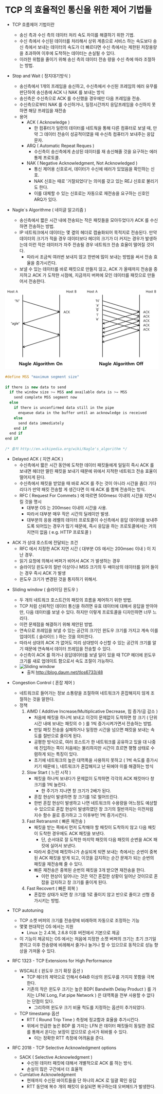 # TCP 의 효율적인 통신을 위한 제어 기법들
* TCP 흐름제어 기법이란
    - 송신 측과 수신 측의 데이터 처리 속도 차이를 해결하기 위한 기법.
    - 수신 측에서 수신된 데이터를 처리해서 상위 계층으로 서비스 하는 속도보다 
    송신 측에서 보내는 데이터의 속도가 더 빠르다면 수신 측에서는 제한된 저장용량을 초과하여 
    이후에 도착하는 데이터는 손실될 수 있다.
    - 이러한 위험을 줄이기 위해 송신 측의 데이터 전송 량을 수신 측에 따라 조절하는 방법.

* Stop and Wait ( 정지대기방식 )
	- 송신측에서 1개의 프레임을 송신하고, 수신측에서 수신된 프레임의 에러 유무를 판단하여 송신층에 ACK 나  NAK 를 보내는 방식
    - 송신측은 수신측으로 ACK 를 수신했을 경우에만 다음 프레임을 전송.
    - 수신측으로부터 NAK 를 수신하거나, 일정시간까지 응답프레임을 수신하지 못하면 해당 프레임을 재전송
    * 용어
    	- ACK ( Acknowledge )
       		- 한 컴퓨터가 일련의 데이터를 네트웍을 통해 다른 컴퓨터로 보낼 때, 
			만약 그 데이터 전송이 성공적이였을 때 수신측 컴퓨터가 보내주는 응답 문자.
       	- ARQ ( Automatic Repeat Reques )
       		- 수신측이 송신측에게 손상된 데이터를 재 송신해줄 것을 요구하는 에러 통제 프로토콜.
       	- NAK ( Negative Acknowledgment, Not Acknowledged )
       		- 통신 제어용 신호로서, 데이터가 수신에 에러가 있었음을 확인하는 신호. 
       		- NAK 신호는 때로 '거절되었다'는 의미를 갖고 있는 REJ 신호로 불리기도 한다. 
       		- 이를 대체할 수 있는 신호로는 자동으로 재전송을 요구하는 신호인 ARQ가 있다.

* Nagle`s Algorithme ( 네이글 알고리즘 )
	* 송신측에서 짧은 시간 내에 전송되는 작은 패킷들을 모아두었다가 ACK 를 수신하면 전송하는 방법.
	- IP 네트워크에서 데이터는 몇 곂의 헤더로 캡슐화되어 목적지로 전송된다. 
	만약 데이터의 크기가 적을 경우 데이터보다 헤더의 크기가 더 커지는 경우가 발생하는데 
	이런 작은 데이터가 자주 전송될 경우 네트워크 전송 효율이 떨어질 것이다.
		- 따라서 조금씩 여러번 보내지 않고 한번에 많이 보내는 방법을 써서 전송 효율을 증가시킨다.
	- 보낼 수 있는 데이터를 바로 패킷으로 만들지 않고, ACK 가 올때까지 전송을 중지하고
	ACK 가 도착한 시점에, 지금까지 버퍼에 모인 데이터를 패킷으로 만들어서 전송한다.

![Nagle]( https://github.com/martinkang/MyText/blob/master/LinuxNetworkProgramming/img/nagle2.png )


``` c++
#define MSS "maximum segment size"

if there is new data to send
  if the window size >= MSS and available data is >= MSS
    send complete MSS segment now
  else
    if there is unconfirmed data still in the pipe
      enqueue data in the buffer until an acknowledge is received
    else
      send data immediately
    end if
  end if
end if

/* 출처 http://en.wikipedia.org/wiki/Nagle's_algorithm */
```

* Delayed ACK ( 지연 ACK )
	- 수신측에서 짧은 시간 동안에 도착한 데이터 패킷들에게 일일히 즉시 ACK 를 보내면 
	헤더만 딸린 패킷을 보내기 때문에 위에서 지적한 네트워크 전송 효율이 떨어지게 된다.
	- 수신측에서 패킷을 받았을 때 바로 ACK 를 주는 것이 아니라 시간을 좀더 기다리다가
	만약 패킷 전송할 게 생긴다면 이 때 ACK 를 함께 전송하는 방식.
	- RFC ( Request For Commets ) 에 따르면 500mesc 이내의 시간을 지연시킬 것을 명시
		- 대부분 OS 는 200msec 이내의 시간을 사용.
		- 따라서 대부분 매우 작은 시간의 딜레이만 발생.
		- 대부분의 응용 레벨의 데이터 프로토콜이 수신측에서 응답 데이터를 보내주도록 되어있는 경우가 많기 때문에,
		즉시 응답을 하는 프로토콜에서는 거의 지연이 없음 ( e.g. HTTP 프로토콜 )

- ACK 가 상대 호스트에 전달되는 조건
	- RFC 에서 지정한 ACK 지연 시간 ( 대부분 OS 에서는 200msec 이내 ) 이 지난 경우.
	- 읽기 요청에 의해서 버퍼가 비어서 ACK 가 발생하는 경우
	- 슬라이딩 윈도우의 절반 이상이나 MSS 크기의 두 배이상의 데이터를 읽어 들이는 경우 즉시 ACK 가 발생
	- 윈도우 크기가 변경된 것을 통지하기 위해서.

* Sliding window ( 슬라이딩 윈도우 )
    - 두 개의 네트워크 호스트간의 패킷의 흐름을 제어하기 위한 방법.
	- TCP 처럼 신뢰적인 데이터 통신을 하려면 유효 데이터에 대해서 응답을 받아야만, 다음 데이터를 보낼 수 있다.
		하지만 이렇게 프로토콜을 디자인하면 너무 느리다.
	- 이런 문제점을 해결하기 위해 제안된 방법.
    - 연속으로 프레임을 보낼 수 있는 공간의 크기인 윈도우 크기를 가지고 
	계속 이를 업데이트 ( 슬라이드 ) 하는 것을 의미한다.
	- 따라서 상대의 ACK 가 없어도 미리 상대방이 수신할 수 있는 공간의 크기를 알기 때문에
	연속해서 데이터 프레임을 전송할 수 있다.
	- 수신측이 ACK 를 하거나 응답데이터를 보낼 일이 있을 때 TCP 헤더에 윈도우 크기를 새로 업데이트 함으로서
		속도 조절이 가능하다.
	- ![Sliding window]( http://cfile214.uf.daum.net/image/162B454650EB87FA1285A9 )  
		- 출처 http://blog.daum.net/tlos6733/48

* Congestion Control ( 혼잡 제어 )
	- 네트워크로 들어가는 정보 소통량을 조절하여 네트워크가 혼잡해지지 않게 조절하는 것을 말한다.
	* 정책
		1. AIMD ( Additive Increase/Multiplicative Decrease, 힙 증가/곱 감소 )
			- 처음에 패킷을 하나씩 보내고 이것이 문제없이 도착하면 창 크기 ( 단위 시간 내에 보내는 패킷의 수 )
			를 1씩 증가시켜가면서 전송하는 방법.
			- 만일 패킷 전송을 실패하거나 일정한 시간을 넘으면 패킷을 보내는 속도를 절반으로 줄이게 된다.
			- 공평한 방식으로, 여러 호스트가 한 네트워크를 공유하고 있을 대 나중에 진입하는 쪽이
			처음에는 불리하지만 시간이 흐르면 평형 상태로 수렴하게 되는 특징이 있다.
			- 초기에 네트워크의 높은 대역폭을 사용하지 못하고 ( 1씩 속도를 증가시키기 때문에 ), 
			네트워크가 혼잡해지고 난 뒤에야 이를 해결하는 방식
		2. Slow Start ( 느린 시작 )
			- 패킷을 하나씩 보내다가 문제없이 도착하면 각각의 ACK 패킷마다 창 크기를 1씩 늘린다.
				- 한 주기가 지나면 창 크기가 2배가 된다.
			- 혼잡 현상이 발생하면 창 크기를 1로 떨어뜨린다.
			- 한번 혼잡 현상이 발생하고 나면 네트워크의 수용량을 어느정도 예상할 수 있으므로 
			혼잡 현상이 발생하였던 창 크기의 절반까지는 이전처럼 지수 함수 꼴로 증가하고
			그 이후부턴 1씩 증가시킨다.
		3. Fast Retransmit ( 빠른 재전송 )
			- 패킷을 받는 쪽에서 먼저 도착해야 할 패킷이 도착하지 않고 
			다음 패킷이 도착한 경우에도 ACK 패킷을 보낸다. 
				- 단, 순서대로 잘 도착한 마지막 패킷의 다음 패킷의 순번을 ACK 패킷에 실어서 보낸다. 
			- 따라서 중간에 패킷하나가 손실되게 되면 보내는 측에서는 순번이 중복된 ACK 패킷을 받게 되고, 
			이것을 감지하는 순간 문제가 되는 순번의 패킷을 재전송해 줄 수 있다. 
			- 빠른 재전송은 중복된 순번의 패킷을 3개 받으면 재전송을 한다. 
				- 이런 현상이 일어나는 것은 약간 혼잡한 상황이 일어난 것이므로 
				혼잡을 감지하고 창 크기를 줄이게 된다.
		4. Fast Recovert ( 빠른 회복 )
			- 혼잡한 상태가 되면 창 크기를 1로 줄이지 않고 반으로 줄이고 선형 증가시키는 방법.
		
* TCP autotuning
	- TCP 소켓 버퍼의 크기를 전송량에 비례하여 자동으로 조정하는 기능
	- 몇몇 현대적인 OS 에서는 지원
		- Linux 는 2.4.16, 2.6.8 이후 버전에서 기본으로 제공
	- 이 기능이 제공되는 OS 에서는 처음에 지정한 소켓 버퍼의 크기는 초기 크기일 뿐이고
	이후 전송량에 비례해서 줄거나 늘거나 할 수 있으므로 동적으로 성능 향상을 가져올 수 있다.

* RFC 1323 - TCP Extensions for High Performance
	- WSCALE ( 윈도우 크기 확장 옵션 )
		- TCP 헤더의 제약으로 인해서 64kB 이상의 윈도우를 가지지 못함을 극복한다.
		- 기존의 작은 윈도우 크기는 높은 BDP( Bandwith Delay Product ) 를 가지는 LFN( Long, Fat pipe Network )
	 	은 대역폭을 전부 사용할 수 없다는 단점이 있다.
			- 그리하여 윈도우 크기 비율 척도를 지정하는 옵션이 추가되었다.
	- TCP timestamp 옵션
		- RTT ( Round Trip Time ) 측정에 정교함과 효율을 추가시킨다.
		- 위에서 언급한 높은 BDP 를 가지는 LFN 은 데이터 패킷들이 동일한 경로를 통해서
		온다는 보장이 없으므로 순서가 뒤바뀔 수 있다.
			- 이는 정확한 RTT 측정에 어려움을 준다.

* RFC 2018 - TCP Selective Acknowledgment options
	* SACK ( Selective Acknowledgment )
		- 수신된 데이터 패킷에 대해서 개별적으로 ACK 를 하는 방식.
		- 손실이 많은 구간에서 더 효율적
	* Cumlative Acknowledgment
		- 현재까지 수신된 바이트들을 단 하나의 ACK 로 일괄 확인 응답
		- RTT 동안에 복수 개의 패킷이 유실되면 복구하는데 오버헤드가 발생한다.


